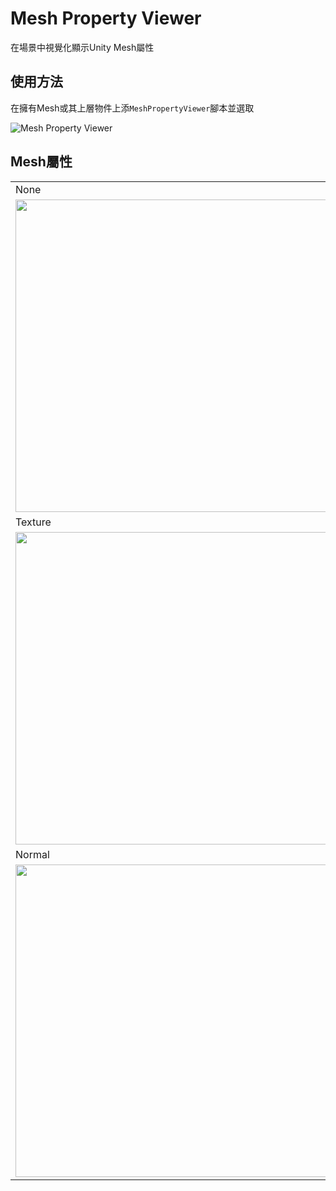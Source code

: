 # Mesh Property Viewer

在場景中視覺化顯示Unity Mesh屬性

## 使用方法

在擁有Mesh或其上層物件上添`MeshPropertyViewer`腳本並選取

![Mesh Property Viewer](https://drive.google.com/uc?export=view&id=10VtpX5sJ4BBD7sMrC_l9ZkIkORdLCdAn)

## Mesh屬性

<table>
    <tr>
        <td>None</td>
        <td>Color</td>
    </tr>
    <tr>
        <td><img src="https://drive.google.com/uc?export=view&id=100mcWB25W-_hHb29uNU2QkcULJu8pv4x" width="500"/></td>
        <td><img src="https://drive.google.com/uc?export=view&id=10523WrnTfPQnXCqYK5uEYe42xejBqeAy" width="500"/></td>
    </tr>
    <tr>
        <td>Texture</td>
        <td>UV</td>
    </tr>
    <tr>
        <td><img src="https://drive.google.com/uc?export=view&id=10NS9uAUJa0-711kOK2MmwYprND_rEla0" width="500"/></td>
        <td><img src="https://drive.google.com/uc?export=view&id=10OCAepqUOGLI-0mJeqfi5nOW91Izh9gX" width="500"/></td>
    </tr>
    <tr>
        <td>Normal</td>
        <td>Tangent</td>
    </tr>
    <tr>
        <td><img src="https://drive.google.com/uc?export=view&id=10Ogr2P-IoYcrGOYwaPSg4Q2Tq7Oa5ucJ" width="500"/></td>
        <td><img src="https://drive.google.com/uc?export=view&id=10RZt5htsaqLyfv00WgWIiHtfYXIEl90k" width="500"/></td>
    </tr>
</table>